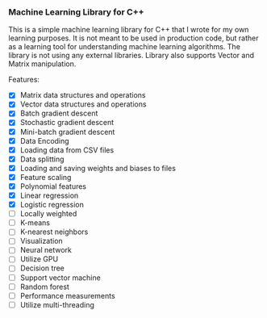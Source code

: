 ### Machine Learning Library for C++

This is a simple machine learning library for C++ that I wrote for my own learning purposes. It is not meant to be used in production code, but rather as a learning tool for understanding machine learning algorithms. The library is not using any external libraries. Library also supports Vector and Matrix manipulation.

Features:

- [x] Matrix data structures and operations
- [x] Vector data structures and operations
- [x] Batch gradient descent
- [x] Stochastic gradient descent
- [x] Mini-batch gradient descent
- [x] Data Encoding
- [x] Loading data from CSV files
- [x] Data splitting
- [x] Loading and saving weights and biases to files
- [x] Feature scaling
- [x] Polynomial features
- [x] Linear regression
- [x] Logistic regression
- [ ] Locally weighted
- [ ] K-means
- [ ] K-nearest neighbors
- [ ] Visualization
- [ ] Neural network
- [ ] Utilize GPU
- [ ] Decision tree
- [ ] Support vector machine
- [ ] Random forest
- [ ] Performance measurements
- [ ] Utilize multi-threading
